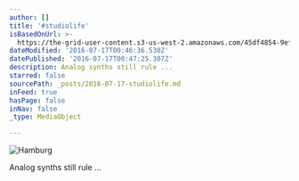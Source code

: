 ```yaml
---
author: []
title: '#studiolife'
isBasedOnUrl: >-
  https://the-grid-user-content.s3-us-west-2.amazonaws.com/45df4854-9efd-43ae-aa52-48bd2a00a854.jpg
dateModified: '2016-07-17T00:46:36.530Z'
datePublished: '2016-07-17T00:47:25.307Z'
description: Analog synths still rule ...
starred: false
sourcePath: _posts/2016-07-17-studiolife.md
inFeed: true
hasPage: false
inNav: false
_type: MediaObject

---
```

![Hamburg](https://imgflo.herokuapp.com/graph/vahj1ThiexotieMo/4275bbf10f77ddad98c24b208ad01133/croprotate.jpg?cropheight=3623&cropwidth=5432&degrees=0&input=https%3A%2F%2Fthe-grid-user-content.s3-us-west-2.amazonaws.com%2F45df4854-9efd-43ae-aa52-48bd2a00a854.jpg&x=0&y=0)

Analog synths still rule ...